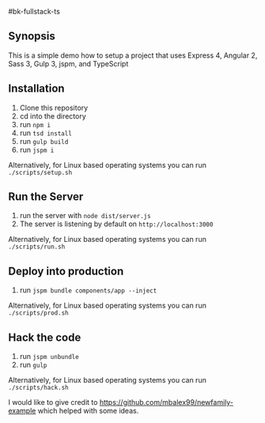 #bk-fullstack-ts

## Synopsis

This is a simple demo how to setup a project that uses Express 4, Angular 2, Sass 3, Gulp 3, jspm, and TypeScript

## Installation

1. Clone this repository
2. cd into the directory
3. run `npm i`
4. run `tsd install`
4. run `gulp build`
5. run `jspm i`

Alternatively, for Linux based operating systems you can run `./scripts/setup.sh`

## Run the Server
1. run the server with `node dist/server.js`
2. The server is listening by default on `http://localhost:3000`

Alternatively, for Linux based operating systems you can run `./scripts/run.sh`

## Deploy into production
1. run `jspm bundle components/app --inject`

Alternatively, for Linux based operating systems you can run `./scripts/prod.sh`

## Hack the code
1. run `jspm unbundle`
2. run `gulp`

Alternatively, for Linux based operating systems you can run `./scripts/hack.sh`

I would like to give credit to https://github.com/mbalex99/newfamily-example which helped with some ideas.
